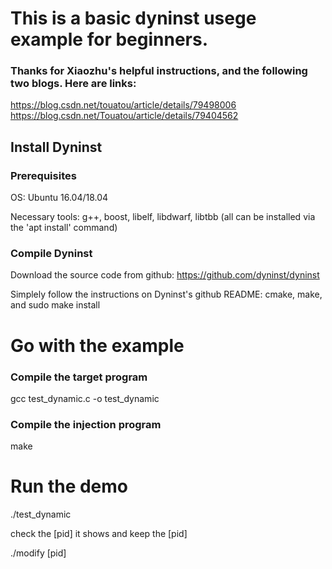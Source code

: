 # This is a basic dyninst usege example for beginners.

### Thanks for Xiaozhu's helpful instructions, and the following two blogs. Here are links:
https://blog.csdn.net/touatou/article/details/79498006
https://blog.csdn.net/Touatou/article/details/79404562

## Install Dyninst

### Prerequisites
OS: Ubuntu 16.04/18.04

Necessary tools: g++, boost, libelf, libdwarf, libtbb (all can be installed via the 'apt install' command)

### Compile Dyninst
Download the source code from github:
https://github.com/dyninst/dyninst

Simplely follow the instructions on Dyninst's github README: cmake, make, and sudo make install

# Go with the example

### Compile the target program
gcc test_dynamic.c -o test_dynamic

### Compile the injection program
make

# Run the demo
./test_dynamic

check the [pid] it shows and keep the [pid]

./modify [pid]
